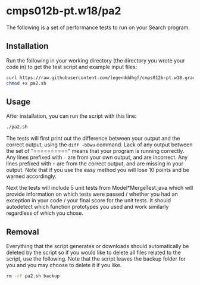 # cmps012b-pt.w18/pa2

The following is a set of performance tests to run on your Search program.

## Installation

Run the following in your working directory (the directory you wrote your code
in) to get the test script and example input files:

```bash
curl https://raw.githubusercontent.com/legendddhgf/cmps012b-pt.w18.grading/master/pa2/pa2.sh > pa2.sh
chmod +x pa2.sh
```

## Usage

After installation, you can run the script with this line:

```bash
./pa2.sh
```

The tests will first print out the difference between your output and the
correct output, using the `diff -bBwu` command. Lack of any output between the
set of "==========" means that your program is running correctly. Any lines
prefixed with `-` are from your own output, and are incorrect. Any lines
prefixed with `+` are from the correct output, and are missing in your output.
Note that if you use the easy method you will lose 10 points and be warned
accordingly.

Next the tests will include 5 unit tests from Model*MergeTest.java which will
provide information on which tests were passed / whether you had an exception
in your code / your final score for the unit tests. It should autodetect which
function prototypes you used and work similarly regardless of which you chose.

## Removal

Everything that the script generates or downloads should automatically be
deleted by the script so if you would like to delete all files related to the
script, use the following. Note that the script leaves the backup folder for you
and you may choose to delete it if you like.

```bash
rm -rf pa2.sh backup
```

